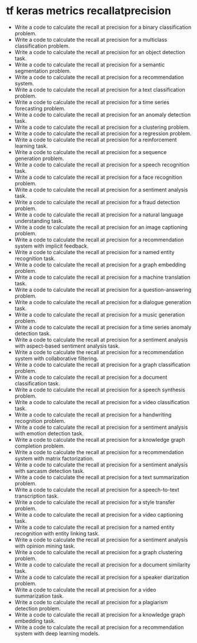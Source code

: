 # tf keras metrics recallatprecision

- Write a code to calculate the recall at precision for a binary classification problem.
- Write a code to calculate the recall at precision for a multiclass classification problem.
- Write a code to calculate the recall at precision for an object detection task.
- Write a code to calculate the recall at precision for a semantic segmentation problem.
- Write a code to calculate the recall at precision for a recommendation system.
- Write a code to calculate the recall at precision for a text classification problem.
- Write a code to calculate the recall at precision for a time series forecasting problem.
- Write a code to calculate the recall at precision for an anomaly detection task.
- Write a code to calculate the recall at precision for a clustering problem.
- Write a code to calculate the recall at precision for a regression problem.
- Write a code to calculate the recall at precision for a reinforcement learning task.
- Write a code to calculate the recall at precision for a sequence generation problem.
- Write a code to calculate the recall at precision for a speech recognition task.
- Write a code to calculate the recall at precision for a face recognition problem.
- Write a code to calculate the recall at precision for a sentiment analysis task.
- Write a code to calculate the recall at precision for a fraud detection problem.
- Write a code to calculate the recall at precision for a natural language understanding task.
- Write a code to calculate the recall at precision for an image captioning problem.
- Write a code to calculate the recall at precision for a recommendation system with implicit feedback.
- Write a code to calculate the recall at precision for a named entity recognition task.
- Write a code to calculate the recall at precision for a graph embedding problem.
- Write a code to calculate the recall at precision for a machine translation task.
- Write a code to calculate the recall at precision for a question-answering problem.
- Write a code to calculate the recall at precision for a dialogue generation task.
- Write a code to calculate the recall at precision for a music generation problem.
- Write a code to calculate the recall at precision for a time series anomaly detection task.
- Write a code to calculate the recall at precision for a sentiment analysis with aspect-based sentiment analysis task.
- Write a code to calculate the recall at precision for a recommendation system with collaborative filtering.
- Write a code to calculate the recall at precision for a graph classification problem.
- Write a code to calculate the recall at precision for a document classification task.
- Write a code to calculate the recall at precision for a speech synthesis problem.
- Write a code to calculate the recall at precision for a video classification task.
- Write a code to calculate the recall at precision for a handwriting recognition problem.
- Write a code to calculate the recall at precision for a sentiment analysis with emotion detection task.
- Write a code to calculate the recall at precision for a knowledge graph completion problem.
- Write a code to calculate the recall at precision for a recommendation system with matrix factorization.
- Write a code to calculate the recall at precision for a sentiment analysis with sarcasm detection task.
- Write a code to calculate the recall at precision for a text summarization problem.
- Write a code to calculate the recall at precision for a speech-to-text transcription task.
- Write a code to calculate the recall at precision for a style transfer problem.
- Write a code to calculate the recall at precision for a video captioning task.
- Write a code to calculate the recall at precision for a named entity recognition with entity linking task.
- Write a code to calculate the recall at precision for a sentiment analysis with opinion mining task.
- Write a code to calculate the recall at precision for a graph clustering problem.
- Write a code to calculate the recall at precision for a document similarity task.
- Write a code to calculate the recall at precision for a speaker diarization problem.
- Write a code to calculate the recall at precision for a video summarization task.
- Write a code to calculate the recall at precision for a plagiarism detection problem.
- Write a code to calculate the recall at precision for a knowledge graph embedding task.
- Write a code to calculate the recall at precision for a recommendation system with deep learning models.